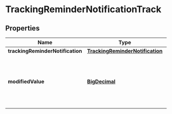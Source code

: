 
# TrackingReminderNotificationTrack

## Properties
Name | Type | Description | Notes
------------ | ------------- | ------------- | -------------
**trackingReminderNotification** | [**TrackingReminderNotification**](TrackingReminderNotification.md) |  | 
**modifiedValue** | [**BigDecimal**](BigDecimal.md) | Optional value to be recorded instead of the tracking reminder default value |  [optional]



